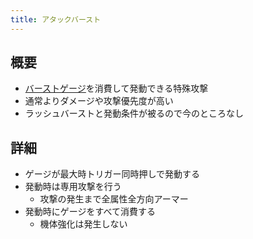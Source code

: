 ```yaml
---
title: アタックバースト
---
```


## 概要
* [バーストゲージ](./0102_burst.md)を消費して発動できる特殊攻撃
* 通常よりダメージや攻撃優先度が高い
* ラッシュバーストと発動条件が被るので今のところなし

## 詳細
* ゲージが最大時トリガー同時押しで発動する
* 発動時は専用攻撃を行う
    * 攻撃の発生まで全属性全方向アーマー
* 発動時にゲージをすべて消費する
    * 機体強化は発生しない
